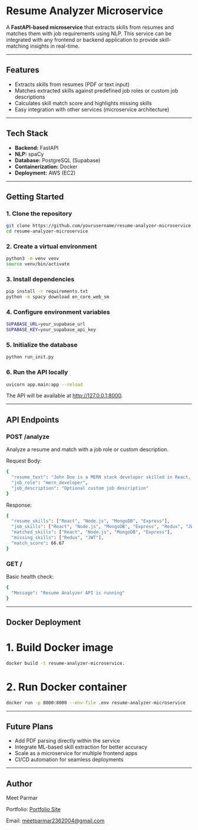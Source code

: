 
# Resume Analyzer Microservice

A **FastAPI-based microservice** that extracts skills from resumes and matches them with job requirements using NLP. This service can be integrated with any frontend or backend application to provide skill-matching insights in real-time.

---

## Features

- Extracts skills from resumes (PDF or text input)
- Matches extracted skills against predefined job roles or custom job descriptions
- Calculates skill match score and highlights missing skills
- Easy integration with other services (microservice architecture)

---

## Tech Stack

- **Backend:** FastAPI
- **NLP:** spaCy
- **Database:** PostgreSQL (Supabase)
- **Containerization:** Docker
- **Deployment:** AWS (EC2)

---

## Getting Started

### 1. Clone the repository

```bash
git clone https://github.com/yourusername/resume-analyzer-microservice.git
cd resume-analyzer-microservice
```
### 2. Create a virtual environment

```bash
python3 -m venv venv
source venv/bin/activate
```
### 3. Install dependencies

```bash
pip install -r requirements.txt
python -m spacy download en_core_web_sm
```
### 4. Configure environment variables

```bash
SUPABASE_URL=your_supabase_url
SUPABASE_KEY=your_supabase_api_key
```
### 5. Initialize the database

```bash
python run_init.py
```
### 6. Run the API locally

```bash
uvicorn app.main:app --reload
```
The API will be available at http://127.0.0.1:8000.

---

## API Endpoints

### POST /analyze
Analyze a resume and match with a job role or custom description.

Request Body:
```bash
{
  "resume_text": "John Doe is a MERN stack developer skilled in React, Node.js, MongoDB, and Express.",
  "job_role": "mern_developer",
  "job_description": "Optional custom job description"
}
```

Response:
```bash
{
  "resume_skills": ["React", "Node.js", "MongoDB", "Express"],
  "job_skills": ["React", "Node.js", "MongoDB", "Express", "Redux", "JWT"],
  "matched_skills": ["React", "Node.js", "MongoDB", "Express"],
  "missing_skills": ["Redux", "JWT"],
  "match_score": 66.67
}
```

### GET /

Basic health check:
```bash
{
  "Message": "Resume Analyzer API is running"
}
```
---

## Docker Deployment

# 1. Build Docker image
```bash
docker build -t resume-analyzer-microservice.
```

# 2. Run Docker container
```bash
docker run -p 8000:8000 --env-file .env resume-analyzer-microservice
```
---

## Future Plans

- Add PDF parsing directly within the service
- Integrate ML-based skill extraction for better accuracy
- Scale as a microservice for multiple frontend apps
- CI/CD automation for seamless deployments

---

## Author

Meet Parmar

Portfolio: [Portfolio Site](https://my-portfolio-site-theta-five.vercel.app/)

Email: meetparmar2362004@gmail.com